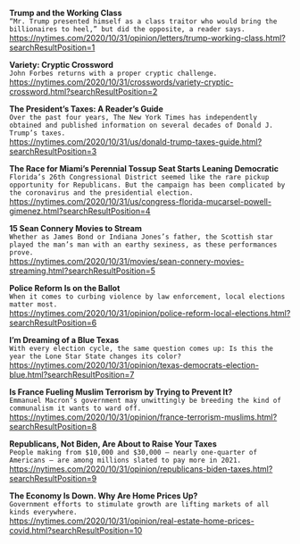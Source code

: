 **Trump and the Working Class**\
`“Mr. Trump presented himself as a class traitor who would bring the billionaires to heel,” but did the opposite, a reader says.`\
https://nytimes.com/2020/10/31/opinion/letters/trump-working-class.html?searchResultPosition=1

**Variety: Cryptic Crossword**\
`John Forbes returns with a proper cryptic challenge.`\
https://nytimes.com/2020/10/31/crosswords/variety-cryptic-crossword.html?searchResultPosition=2

**The President’s Taxes: A Reader’s Guide**\
`Over the past four years, The New York Times has independently obtained and published information on several decades of Donald J. Trump’s taxes.`\
https://nytimes.com/2020/10/31/us/donald-trump-taxes-guide.html?searchResultPosition=3

**The Race for Miami’s Perennial Tossup Seat Starts Leaning Democratic**\
`Florida’s 26th Congressional District seemed like the rare pickup opportunity for Republicans. But the campaign has been complicated by the coronavirus and the presidential election.`\
https://nytimes.com/2020/10/31/us/congress-florida-mucarsel-powell-gimenez.html?searchResultPosition=4

**15 Sean Connery Movies to Stream**\
`Whether as James Bond or Indiana Jones’s father, the Scottish star played the man’s man with an earthy sexiness, as these performances prove.`\
https://nytimes.com/2020/10/31/movies/sean-connery-movies-streaming.html?searchResultPosition=5

**Police Reform Is on the Ballot**\
`When it comes to curbing violence by law enforcement, local elections matter most.`\
https://nytimes.com/2020/10/31/opinion/police-reform-local-elections.html?searchResultPosition=6

**I’m Dreaming of a Blue Texas**\
`With every election cycle, the same question comes up: Is this the year the Lone Star State changes its color?`\
https://nytimes.com/2020/10/31/opinion/texas-democrats-election-blue.html?searchResultPosition=7

**Is France Fueling Muslim Terrorism by Trying to Prevent It?**\
`Emmanuel Macron’s government may unwittingly be breeding the kind of communalism it wants to ward off.`\
https://nytimes.com/2020/10/31/opinion/france-terrorism-muslims.html?searchResultPosition=8

**Republicans, Not Biden, Are About to Raise Your Taxes**\
`People making from $10,000 and $30,000 — nearly one-quarter of Americans — are among millions slated to pay more in 2021.`\
https://nytimes.com/2020/10/31/opinion/republicans-biden-taxes.html?searchResultPosition=9

**The Economy Is Down. Why Are Home Prices Up?**\
`Government efforts to stimulate growth are lifting markets of all kinds everywhere.`\
https://nytimes.com/2020/10/31/opinion/real-estate-home-prices-covid.html?searchResultPosition=10

